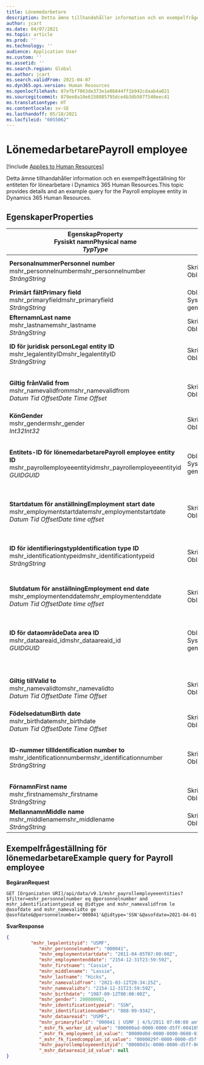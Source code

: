 ```yaml
---
title: Lönemedarbetare
description: Detta ämne tillhandahåller information och en exempelfrågeställning för entiteten för lönearbetare i Dynamics 365 Human Resources.
author: jcart
ms.date: 04/07/2021
ms.topic: article
ms.prod: ''
ms.technology: ''
audience: Application User
ms.custom: ''
ms.assetid: ''
ms.search.region: Global
ms.author: jcart
ms.search.validFrom: 2021-04-07
ms.dyn365.ops.version: Human Resources
ms.openlocfilehash: 87efbf7063de373e1e0b844ff1b942cdaab4a021
ms.sourcegitcommit: 879ee8a10e6158885795dce4b3db5077540eec41
ms.translationtype: HT
ms.contentlocale: sv-SE
ms.lasthandoff: 05/18/2021
ms.locfileid: "6055062"
---
```

# <a name="payroll-employee"></a><span data-ttu-id="9076f-103">Lönemedarbetare</span><span class="sxs-lookup"><span data-stu-id="9076f-103">Payroll employee</span></span>

[!include [Applies to Human Resources](../includes/applies-to-hr.md)]

<span data-ttu-id="9076f-104">Detta ämne tillhandahåller information och en exempelfrågeställning för entiteten för lönearbetare i Dynamics 365 Human Resources.</span><span class="sxs-lookup"><span data-stu-id="9076f-104">This topic provides details and an example query for the Payroll employee entity in Dynamics 365 Human Resources.</span></span>

## <a name="properties"></a><span data-ttu-id="9076f-105">Egenskaper</span><span class="sxs-lookup"><span data-stu-id="9076f-105">Properties</span></span>

| <span data-ttu-id="9076f-106">Egenskap</span><span class="sxs-lookup"><span data-stu-id="9076f-106">Property</span></span><br><span data-ttu-id="9076f-107">**Fysiskt namn**</span><span class="sxs-lookup"><span data-stu-id="9076f-107">**Physical name**</span></span><br><span data-ttu-id="9076f-108">**_Typ_**</span><span class="sxs-lookup"><span data-stu-id="9076f-108">**_Type_**</span></span> | <span data-ttu-id="9076f-109">Använd</span><span class="sxs-lookup"><span data-stu-id="9076f-109">Use</span></span> | <span data-ttu-id="9076f-110">beskrivning</span><span class="sxs-lookup"><span data-stu-id="9076f-110">Description</span></span> |
| --- | --- | --- |
| <span data-ttu-id="9076f-111">**Personalnummer**</span><span class="sxs-lookup"><span data-stu-id="9076f-111">**Personnel number**</span></span><br><span data-ttu-id="9076f-112">mshr_personnelnumber</span><span class="sxs-lookup"><span data-stu-id="9076f-112">mshr_personnelnumber</span></span><br><span data-ttu-id="9076f-113">*Sträng*</span><span class="sxs-lookup"><span data-stu-id="9076f-113">*String*</span></span> | <span data-ttu-id="9076f-114">Skrivskydd</span><span class="sxs-lookup"><span data-stu-id="9076f-114">Read-only</span></span><br><span data-ttu-id="9076f-115">Obligatoriskt</span><span class="sxs-lookup"><span data-stu-id="9076f-115">Required</span></span> | <span data-ttu-id="9076f-116">Medarbetarens unika personalnummer.</span><span class="sxs-lookup"><span data-stu-id="9076f-116">The employee's unique personnel number.</span></span> |
| <span data-ttu-id="9076f-117">**Primärt fält**</span><span class="sxs-lookup"><span data-stu-id="9076f-117">**Primary field**</span></span><br><span data-ttu-id="9076f-118">mshr_primaryfield</span><span class="sxs-lookup"><span data-stu-id="9076f-118">mshr_primaryfield</span></span><br><span data-ttu-id="9076f-119">*Sträng*</span><span class="sxs-lookup"><span data-stu-id="9076f-119">*String*</span></span> | <span data-ttu-id="9076f-120">Obligatoriskt</span><span class="sxs-lookup"><span data-stu-id="9076f-120">Required</span></span><br><span data-ttu-id="9076f-121">Systemgenererad</span><span class="sxs-lookup"><span data-stu-id="9076f-121">System generated</span></span> |  |
| <span data-ttu-id="9076f-122">**Efternamn**</span><span class="sxs-lookup"><span data-stu-id="9076f-122">**Last name**</span></span><br><span data-ttu-id="9076f-123">mshr_lastname</span><span class="sxs-lookup"><span data-stu-id="9076f-123">mshr_lastname</span></span><br><span data-ttu-id="9076f-124">*Sträng*</span><span class="sxs-lookup"><span data-stu-id="9076f-124">*String*</span></span> | <span data-ttu-id="9076f-125">Skrivskyddat</span><span class="sxs-lookup"><span data-stu-id="9076f-125">Read only</span></span><br><span data-ttu-id="9076f-126">Obligatoriskt</span><span class="sxs-lookup"><span data-stu-id="9076f-126">Required</span></span> | <span data-ttu-id="9076f-127">Medarbetarens efternamn.</span><span class="sxs-lookup"><span data-stu-id="9076f-127">Employee last name.</span></span> |
| <span data-ttu-id="9076f-128">**ID för juridisk person**</span><span class="sxs-lookup"><span data-stu-id="9076f-128">**Legal entity ID**</span></span><br><span data-ttu-id="9076f-129">mshr_legalentityID</span><span class="sxs-lookup"><span data-stu-id="9076f-129">mshr_legalentityID</span></span><br><span data-ttu-id="9076f-130">*Sträng*</span><span class="sxs-lookup"><span data-stu-id="9076f-130">*String*</span></span> | <span data-ttu-id="9076f-131">Skrivskydd</span><span class="sxs-lookup"><span data-stu-id="9076f-131">Read-only</span></span><br><span data-ttu-id="9076f-132">Obligatoriskt</span><span class="sxs-lookup"><span data-stu-id="9076f-132">Required</span></span> | <span data-ttu-id="9076f-133">Anger den juridiska personen (företaget).</span><span class="sxs-lookup"><span data-stu-id="9076f-133">Specifies the legal entity (company).</span></span> |
| <span data-ttu-id="9076f-134">**Giltig från**</span><span class="sxs-lookup"><span data-stu-id="9076f-134">**Valid from**</span></span><br><span data-ttu-id="9076f-135">mshr_namevalidfrom</span><span class="sxs-lookup"><span data-stu-id="9076f-135">mshr_namevalidfrom</span></span><br><span data-ttu-id="9076f-136">*Datum Tid Offset*</span><span class="sxs-lookup"><span data-stu-id="9076f-136">*Date Time Offset*</span></span> | <span data-ttu-id="9076f-137">Skrivskydd</span><span class="sxs-lookup"><span data-stu-id="9076f-137">Read-only</span></span> <br><span data-ttu-id="9076f-138">Obligatoriskt</span><span class="sxs-lookup"><span data-stu-id="9076f-138">Required</span></span> | <span data-ttu-id="9076f-139">Det datum då medarbetarinformationen börjar gälla.</span><span class="sxs-lookup"><span data-stu-id="9076f-139">Date the employee information is valid from.</span></span>  |
| <span data-ttu-id="9076f-140">**Kön**</span><span class="sxs-lookup"><span data-stu-id="9076f-140">**Gender**</span></span><br><span data-ttu-id="9076f-141">mshr_gender</span><span class="sxs-lookup"><span data-stu-id="9076f-141">mshr_gender</span></span><br><span data-ttu-id="9076f-142">*Int32*</span><span class="sxs-lookup"><span data-stu-id="9076f-142">*Int32*</span></span> | <span data-ttu-id="9076f-143">Skrivskydd</span><span class="sxs-lookup"><span data-stu-id="9076f-143">Read-only</span></span><br><span data-ttu-id="9076f-144">Obligatoriskt</span><span class="sxs-lookup"><span data-stu-id="9076f-144">Required</span></span> | <span data-ttu-id="9076f-145">Medarbetarens kön.</span><span class="sxs-lookup"><span data-stu-id="9076f-145">The employee's gender.</span></span> |
| <span data-ttu-id="9076f-146">**Entitets-ID för lönemedarbetare**</span><span class="sxs-lookup"><span data-stu-id="9076f-146">**Payroll employee entity ID**</span></span><br><span data-ttu-id="9076f-147">mshr_payrollemployeeentityid</span><span class="sxs-lookup"><span data-stu-id="9076f-147">mshr_payrollemployeeentityid</span></span><br><span data-ttu-id="9076f-148">*GUID*</span><span class="sxs-lookup"><span data-stu-id="9076f-148">*GUID*</span></span> | <span data-ttu-id="9076f-149">Obligatoriskt</span><span class="sxs-lookup"><span data-stu-id="9076f-149">Required</span></span><br><span data-ttu-id="9076f-150">Systemgenererad</span><span class="sxs-lookup"><span data-stu-id="9076f-150">System generated</span></span> | <span data-ttu-id="9076f-151">Ett systemgenererat GUID-värde som unikt identifierar medarbetaren.</span><span class="sxs-lookup"><span data-stu-id="9076f-151">A system-generated GUID value to uniquely identify the employee.</span></span> |
| <span data-ttu-id="9076f-152">**Startdatum för anställning**</span><span class="sxs-lookup"><span data-stu-id="9076f-152">**Employment start date**</span></span><br><span data-ttu-id="9076f-153">mshr_employmentstartdate</span><span class="sxs-lookup"><span data-stu-id="9076f-153">mshr_employmentstartdate</span></span><br><span data-ttu-id="9076f-154">*Datum Tid Offset*</span><span class="sxs-lookup"><span data-stu-id="9076f-154">*Date time offset*</span></span> | <span data-ttu-id="9076f-155">Skrivskydd</span><span class="sxs-lookup"><span data-stu-id="9076f-155">Read-only</span></span><br><span data-ttu-id="9076f-156">Obligatoriskt</span><span class="sxs-lookup"><span data-stu-id="9076f-156">Required</span></span> | <span data-ttu-id="9076f-157">Startdatumet för medarbetarens anställning.</span><span class="sxs-lookup"><span data-stu-id="9076f-157">The start date of the employee's employment.</span></span> |
| <span data-ttu-id="9076f-158">**ID för identifieringstyp**</span><span class="sxs-lookup"><span data-stu-id="9076f-158">**Identification type ID**</span></span><br><span data-ttu-id="9076f-159">mshr_identificationtypeid</span><span class="sxs-lookup"><span data-stu-id="9076f-159">mshr_identificationtypeid</span></span><br><span data-ttu-id="9076f-160">*Sträng*</span><span class="sxs-lookup"><span data-stu-id="9076f-160">*String*</span></span> |<span data-ttu-id="9076f-161">Skrivskydd</span><span class="sxs-lookup"><span data-stu-id="9076f-161">Read-only</span></span><br><span data-ttu-id="9076f-162">Obligatoriskt</span><span class="sxs-lookup"><span data-stu-id="9076f-162">Required</span></span> | <span data-ttu-id="9076f-163">Identifieringstypen som definierats för medarbetaren.</span><span class="sxs-lookup"><span data-stu-id="9076f-163">The identification type defined for the employee.</span></span> |
| <span data-ttu-id="9076f-164">**Slutdatum för anställning**</span><span class="sxs-lookup"><span data-stu-id="9076f-164">**Employment end date**</span></span><br><span data-ttu-id="9076f-165">mshr_employmentenddate</span><span class="sxs-lookup"><span data-stu-id="9076f-165">mshr_employmentenddate</span></span><br><span data-ttu-id="9076f-166">*Datum Tid Offset*</span><span class="sxs-lookup"><span data-stu-id="9076f-166">*Date time offset*</span></span> | <span data-ttu-id="9076f-167">Skrivskydd</span><span class="sxs-lookup"><span data-stu-id="9076f-167">Read-only</span></span><br><span data-ttu-id="9076f-168">Obligatoriskt</span><span class="sxs-lookup"><span data-stu-id="9076f-168">Required</span></span> |<span data-ttu-id="9076f-169">Slutet på medarbetarens anställning.</span><span class="sxs-lookup"><span data-stu-id="9076f-169">The end of the employee's employment.</span></span>  |
| <span data-ttu-id="9076f-170">**ID för dataområde**</span><span class="sxs-lookup"><span data-stu-id="9076f-170">**Data area ID**</span></span><br><span data-ttu-id="9076f-171">mshr_dataareaid_id</span><span class="sxs-lookup"><span data-stu-id="9076f-171">mshr_dataareaid_id</span></span><br><span data-ttu-id="9076f-172">*GUID*</span><span class="sxs-lookup"><span data-stu-id="9076f-172">*GUID*</span></span> | <span data-ttu-id="9076f-173">Obligatoriskt</span><span class="sxs-lookup"><span data-stu-id="9076f-173">Required</span></span> <br><span data-ttu-id="9076f-174">Systemgenererad</span><span class="sxs-lookup"><span data-stu-id="9076f-174">System generated</span></span> | <span data-ttu-id="9076f-175">Systemgenererat GUID-värde som identifierar den juridiska personen (företaget).</span><span class="sxs-lookup"><span data-stu-id="9076f-175">System-generated GUID value identifying the legal entity (company).</span></span> |
| <span data-ttu-id="9076f-176">**Giltig till**</span><span class="sxs-lookup"><span data-stu-id="9076f-176">**Valid to**</span></span><br><span data-ttu-id="9076f-177">mshr_namevalidto</span><span class="sxs-lookup"><span data-stu-id="9076f-177">mshr_namevalidto</span></span><br><span data-ttu-id="9076f-178">*Datum Tid Offset*</span><span class="sxs-lookup"><span data-stu-id="9076f-178">*Date Time Offset*</span></span> |  <span data-ttu-id="9076f-179">Skrivskydd</span><span class="sxs-lookup"><span data-stu-id="9076f-179">Read-only</span></span><br><span data-ttu-id="9076f-180">Obligatoriskt</span><span class="sxs-lookup"><span data-stu-id="9076f-180">Required</span></span> | <span data-ttu-id="9076f-181">Det datum då medarbetarinformationen slutar gälla.</span><span class="sxs-lookup"><span data-stu-id="9076f-181">Date the employee information is valid to.</span></span> |
| <span data-ttu-id="9076f-182">**Födelsedatum**</span><span class="sxs-lookup"><span data-stu-id="9076f-182">**Birth date**</span></span><br><span data-ttu-id="9076f-183">mshr_birthdate</span><span class="sxs-lookup"><span data-stu-id="9076f-183">mshr_birthdate</span></span><br><span data-ttu-id="9076f-184">*Datum Tid Offset*</span><span class="sxs-lookup"><span data-stu-id="9076f-184">*Date Time Offset*</span></span> | <span data-ttu-id="9076f-185">Skrivskydd</span><span class="sxs-lookup"><span data-stu-id="9076f-185">Read-only</span></span> <br><span data-ttu-id="9076f-186">Obligatoriskt</span><span class="sxs-lookup"><span data-stu-id="9076f-186">Required</span></span> | <span data-ttu-id="9076f-187">Medarbetarens födelsedatum</span><span class="sxs-lookup"><span data-stu-id="9076f-187">The employee's birth date</span></span> |
| <span data-ttu-id="9076f-188">**ID-nummer till**</span><span class="sxs-lookup"><span data-stu-id="9076f-188">**Identification number to**</span></span><br><span data-ttu-id="9076f-189">mshr_identificationnumber</span><span class="sxs-lookup"><span data-stu-id="9076f-189">mshr_identificationnumber</span></span><br><span data-ttu-id="9076f-190">*Sträng*</span><span class="sxs-lookup"><span data-stu-id="9076f-190">*String*</span></span> | <span data-ttu-id="9076f-191">Skrivskydd</span><span class="sxs-lookup"><span data-stu-id="9076f-191">Read-only</span></span> <br><span data-ttu-id="9076f-192">Obligatoriskt</span><span class="sxs-lookup"><span data-stu-id="9076f-192">Required</span></span> |<span data-ttu-id="9076f-193">Det identifieringsnummer som definierats för medarbetaren.</span><span class="sxs-lookup"><span data-stu-id="9076f-193">The identification number defined for the employee.</span></span>  |
| <span data-ttu-id="9076f-194">**Förnamn**</span><span class="sxs-lookup"><span data-stu-id="9076f-194">**First name**</span></span><br><span data-ttu-id="9076f-195">mshr_firstname</span><span class="sxs-lookup"><span data-stu-id="9076f-195">mshr_firstname</span></span><br><span data-ttu-id="9076f-196">*Sträng*</span><span class="sxs-lookup"><span data-stu-id="9076f-196">*String*</span></span> | <span data-ttu-id="9076f-197">Skrivskydd</span><span class="sxs-lookup"><span data-stu-id="9076f-197">Read-only</span></span><br><span data-ttu-id="9076f-198">Obligatoriskt</span><span class="sxs-lookup"><span data-stu-id="9076f-198">Required</span></span> | <span data-ttu-id="9076f-199">Medarbetarens förnamn.</span><span class="sxs-lookup"><span data-stu-id="9076f-199">Employee first name.</span></span> |
| <span data-ttu-id="9076f-200">**Mellannamn**</span><span class="sxs-lookup"><span data-stu-id="9076f-200">**Middle name**</span></span><br><span data-ttu-id="9076f-201">mshr_middlename</span><span class="sxs-lookup"><span data-stu-id="9076f-201">mshr_middlename</span></span><br><span data-ttu-id="9076f-202">*Sträng*</span><span class="sxs-lookup"><span data-stu-id="9076f-202">*String*</span></span> | <span data-ttu-id="9076f-203">Skrivskydd</span><span class="sxs-lookup"><span data-stu-id="9076f-203">Read-only</span></span><br><span data-ttu-id="9076f-204">Obligatoriskt</span><span class="sxs-lookup"><span data-stu-id="9076f-204">Required</span></span> |<span data-ttu-id="9076f-205">Medarbetarens mellannamn.</span><span class="sxs-lookup"><span data-stu-id="9076f-205">Employee middle name.</span></span>  |

## <a name="example-query-for-payroll-employee"></a><span data-ttu-id="9076f-206">Exempelfrågeställning för lönemedarbetare</span><span class="sxs-lookup"><span data-stu-id="9076f-206">Example query for Payroll employee</span></span>

<span data-ttu-id="9076f-207">**Begäran**</span><span class="sxs-lookup"><span data-stu-id="9076f-207">**Request**</span></span>

```http
GET [Organizaton URI]/api/data/v9.1/mshr_payrollemployeeentities?$filter=mshr_personnelnumber eq @personnelnumber and mshr_identificationtypeid eq @idtype and mshr_namevalidfrom le @asofdate and mshr_namevalidto ge @asofdate&@personnelnumber='000041'&@idtype='SSN'&@asofdate=2021-04-01
```

<span data-ttu-id="9076f-208">**Svar**</span><span class="sxs-lookup"><span data-stu-id="9076f-208">**Response**</span></span>

```json
{
         "mshr_legalentityid": "USMF",
            "mshr_personnelnumber": "000041",
            "mshr_employmentstartdate": "2011-04-05T07:00:00Z",
            "mshr_employmentenddate": "2154-12-31T23:59:59Z",
            "mshr_firstname": "Cassie",
            "mshr_middlename": "Lassie",
            "mshr_lastname": "Hicks",
            "mshr_namevalidfrom": "2021-03-12T20:34:25Z",
            "mshr_namevalidto": "2154-12-31T23:59:59Z",
            "mshr_birthdate": "1987-09-12T00:00:00Z",
            "mshr_gender": 200000002,
            "mshr_identificationtypeid": "SSN",
            "mshr_identificationnumber": "888-99-9342",
            "mshr_dataareaid": "USMF",
            "mshr_primaryfield": "000041 | USMF | 4/5/2011 07:00:00 am",
            "_mshr_fk_worker_id_value": "000000ad-0000-0000-d5ff-004105000000",
            "_mshr_fk_employment_id_value": "00000d0d-0000-0000-0600-014105000000",
            "_mshr_fk_fixedcompplan_id_value": "0000029f-0000-0000-d5ff-004105000000",
            "mshr_payrollemployeeentityid": "00000d3c-0000-0000-d5ff-004105000000",
            "_mshr_dataareaid_id_value": null
}
```
